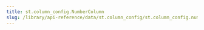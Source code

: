 ```yaml
---
title: st.column_config.NumberColumn
slug: /library/api-reference/data/st.column_config/st.column_config.numbercolumn
---
```


<Autofunction function="streamlit.column_config.NumberColumn" />
